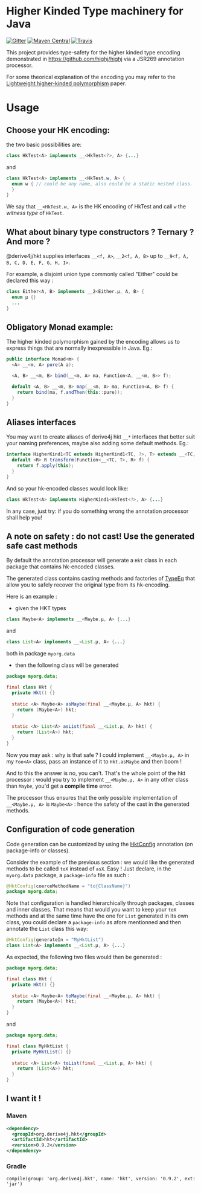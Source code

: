 # Higher Kinded Type machinery for Java

[![Gitter](https://badges.gitter.im/derive4j/hkt.svg)](https://gitter.im/derive4j/hkt)
[![Maven Central](https://img.shields.io/maven-central/v/org.derive4j.hkt/hkt.svg)][search.maven]
[![Travis](https://travis-ci.org/derive4j/hkt.svg?branch=master)](https://travis-ci.org/derive4j/hkt)

This project provides type-safety for the higher kinded type encoding demonstrated in https://github.com/highj/highj via a JSR269 annotation processor.

For some theorical explanation of the encoding you may refer to the [Lightweight higher-kinded polymorphism](https://www.cl.cam.ac.uk/~jdy22/papers/lightweight-higher-kinded-polymorphism.pdf) paper.

# Usage

## Choose your HK encoding:

the two basic possibilities are:
```java
class HkTest<A> implements __<HkTest<?>, A> {...}
```
and
```java
class HkTest<A> implements __<HkTest.w, A> {
  enum w { // could be any name, also could be a static nested class.
  }
}
```
We say that `__<HkTest.w, A>` is the HK encoding of HkTest<A> and call `w` the *witness type* of `HkTest`.

## What about binary type constructors ? Ternary ? And more ?

@derive4j/hkt supplies interfaces `__<f, A>`, `__2<f, A, B>` up to `__9<f, A, B, C, D, E, F, G, H, I>`.

For example, a disjoint union type commonly called "Either" could be declared this way :
```java
class Either<A, B> implements __2<Either.µ, A, B> {
  enum µ {}
  ...
}
```

## Obligatory Monad example:
The higher kinded polymorphism gained by the encoding allows us to express things that are normally inexpressible in Java. Eg.:
```java
public interface Monad<m> {
  <A> __<m, A> pure(A a);

  <A, B> __<m, B> bind(__<m, A> ma, Function<A, __<m, B>> f);

  default <A, B> __<m, B> map(__<m, A> ma, Function<A, B> f) {
    return bind(ma, f.andThen(this::pure));
  }
}
```

## Aliases interfaces
You may want to create aliases of derive4j hkt `__*` interfaces that better suit your naming preferences, maybe also adding
some default methods. Eg.:

```java
interface HigherKind1<TC extends HigherKind1<TC, ?>, T> extends __<TC, T> {
  default <R> R transform(Function<__<TC, T>, R> f) {
    return f.apply(this);
  }
}
```
And so your hk-encoded classes would look like:
```java
class HkTest<A> implements HigherKind1<HkTest<?>, A> {...}
```
In any case, just try: if you do something wrong the annotation processor shall help you!

## A note on safety : do not cast! Use the generated safe cast methods
By default the annotation processor will generate a `Hkt` class in each package that contains hk-encoded classes.

The generated class contains casting methods and factories of [TypeEq](src/main/java/org/derive4j/hkt/TypeEq.java) that allow you to safely recover the original type from its hk-encoding.

Here is an example :

- given the HKT types
```java
class Maybe<A> implements __<Maybe.µ, A> {...}
```
and
```java
class List<A> implements __<List.µ, A> {...}
```
both in package `myorg.data`

- then the following class will be generated
```java
package myorg.data;

final class Hkt {
  private Hkt() {}
  
  static <A> Maybe<A> asMaybe(final __<Maybe.µ, A> hkt) {
    return (Maybe<A>) hkt;
  }
  
  static <A> List<A> asList(final __<List.µ, A> hkt) {
    return (List<A>) hkt;
  }
}
```

Now you may ask : why is that safe ? I could implement `__<Maybe.µ, A>` in my `Foo<A>` class, pass an instance of it to `Hkt.asMaybe` and then boom !

And to this the answer is no, you can't. That's the whole point of the hkt processor : would you try to implement `__<Maybe.µ, A>` in any other class than `Maybe`, you'd get a **compile time** error.

The processor thus ensures that the only possible implementation of `__<Maybe.µ, A>` is `Maybe<A>` : hence the safety of the cast in the generated methods.

## Configuration of code generation

Code generation can be customized by using the [HktConfig](src/main/java/org/derive4j/hkt/HktConfig.java) annotation (on
package-info or classes).

Consider the example of the previous section : we would like the generated methods to be called `toX` instead of `asX`. Easy ! Just declare, in the `myorg.data` package, a `package-info` file as such :
```java
@HktConfig(coerceMethodName = "to{ClassName}")
package myorg.data;
```

Note that configuration is handled hierarchically through packages, classes and inner classes. That means that would you want to keep your `toX` methods and at the same time have the one for `List` generated in its own class, you could declare a `package-info` as afore mentionned and then annotate the `List` class this way:
```java
@HktConfig(generateIn = "MyHktList")
class List<A> implements __<List.µ, A> {...}
```
As expected, the following two files would then be generated :
```java
package myorg.data;

final class Hkt {
  private Hkt() {}
  
  static <A> Maybe<A> toMaybe(final __<Maybe.µ, A> hkt) {
    return (Maybe<A>) hkt;
  }
}
```
and
```java
package myorg.data;

final class MyHktList {
  private MyHktList() {}
  
  static <A> List<A> toList(final __<List.µ, A> hkt) {
    return (List<A>) hkt;
  }
}
```

## I want it !

### Maven
```xml
<dependency>
  <groupId>org.derive4j.hkt</groupId>
  <artifactId>hkt</artifactId>
  <version>0.9.2</version>
</dependency>
```
[search.maven]: http://search.maven.org/#search|ga|1|org.derive4j.hkt

### Gradle
```
compile(group: 'org.derive4j.hkt', name: 'hkt', version: '0.9.2', ext: 'jar')
```
